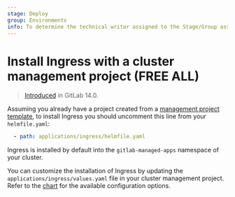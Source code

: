 ```yaml
---
stage: Deploy
group: Environments
info: To determine the technical writer assigned to the Stage/Group associated with this page, see https://about.gitlab.com/handbook/product/ux/technical-writing/#assignments
---
```


# Install Ingress with a cluster management project **(FREE ALL)**

> [Introduced](https://gitlab.com/gitlab-org/project-templates/cluster-management/-/merge_requests/5) in GitLab 14.0.

Assuming you already have a project created from a
[management project template](../../../../../user/clusters/management_project_template.md), to install Ingress you should
uncomment this line from your `helmfile.yaml`:

```yaml
  - path: applications/ingress/helmfile.yaml
```

Ingress is installed by default into the `gitlab-managed-apps` namespace
of your cluster.

You can customize the installation of Ingress by updating the
`applications/ingress/values.yaml` file in your cluster
management project. Refer to the
[chart](https://github.com/kubernetes/ingress-nginx/tree/master/charts/ingress-nginx)
for the available configuration options.
